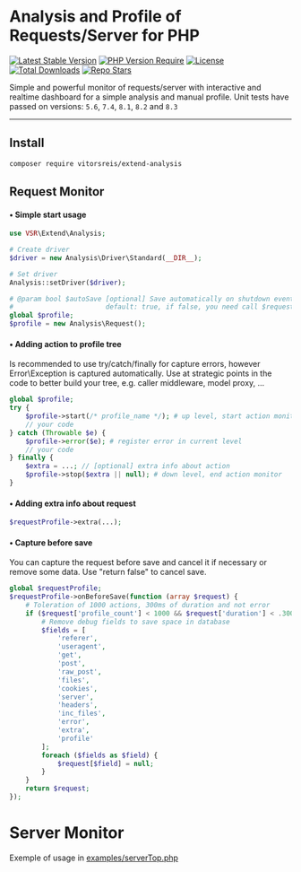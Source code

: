 # Analysis and Profile of Requests/Server for PHP

[![Latest Stable Version](https://img.shields.io/packagist/v/vitorsreis/extend-analysis?style=flat-square&label=stable&color=2E9DD3)](https://packagist.org/packages/vitorsreis/extend-analysis)
[![PHP Version Require](https://img.shields.io/packagist/dependency-v/vitorsreis/extend-analysis/php?style=flat-square&color=777BB3)](https://packagist.org/packages/vitorsreis/extend-analysis)
[![License](https://img.shields.io/packagist/l/vitorsreis/extend-analysis?style=flat-square&color=418677)](https://github.com/vitorsreis/extend-analysis/blob/master/LICENSE)
[![Total Downloads](https://img.shields.io/packagist/dt/vitorsreis/extend-analysis?style=flat-square&color=0476B7)](https://packagist.org/packages/vitorsreis/extend-analysis)
[![Repo Stars](https://img.shields.io/github/stars/vitorsreis/extend-analysis?style=social)](https://github.com/vitorsreis/extend-analysis)

Simple and powerful monitor of requests/server with interactive and realtime dashboard for a simple analysis and manual
profile.
Unit tests have passed on versions: ```5.6```, ```7.4```, ```8.1```, ```8.2``` and  ```8.3```

---

## Install

```bash
composer require vitorsreis/extend-analysis
```

## Request Monitor

#### • Simple start usage

```php
use VSR\Extend\Analysis;

# Create driver
$driver = new Analysis\Driver\Standard(__DIR__);

# Set driver
Analysis::setDriver($driver);

# @param bool $autoSave [optional] Save automatically on shutdown event
#                       default: true, if false, you need call $requestProfile->save() manually
global $profile;
$profile = new Analysis\Request();
```

#### • Adding action to profile tree

Is recommended to use try/catch/finally for capture errors, however Error\Exception is captured automatically.
Use at strategic points in the code to better build your tree, e.g. caller middleware, model proxy, ...

```php
global $profile;
try {
    $profile->start(/* profile_name */); # up level, start action monitor
    // your code
} catch (Throwable $e) {
    $profile->error($e); # register error in current level
    // your code
} finally {
    $extra = ...; // [optional] extra info about action
    $profile->stop($extra || null); # down level, end action monitor
}
```

#### • Adding extra info about request

```php
$requestProfile->extra(...);
```

#### • Capture before save

You can capture the request before save and cancel it if necessary or remove some data.
Use "return false" to cancel save.

```php
global $requestProfile;
$requestProfile->onBeforeSave(function (array $request) {
    # Toleration of 1000 actions, 300ms of duration and not error
    if ($request['profile_count'] < 1000 && $request['duration'] < .300 && !$request['error']) {
        # Remove debug fields to save space in database
        $fields = [
            'referer',
            'useragent',
            'get',
            'post',
            'raw_post',
            'files',
            'cookies',
            'server',
            'headers', 
            'inc_files',
            'error',
            'extra',
            'profile'
        ];
        foreach ($fields as $field) {
            $request[$field] = null;
        }
    }
    return $request;
});
```

# Server Monitor
Exemple of usage in [examples/serverTop.php](examples/serverTop.php)
